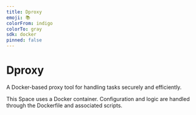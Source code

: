 ```yaml
---
title: Dproxy
emoji: 📚
colorFrom: indigo
colorTo: gray
sdk: docker
pinned: false
---
```


# Dproxy

A Docker-based proxy tool for handling tasks securely and efficiently.

This Space uses a Docker container. Configuration and logic are handled through the Dockerfile and associated scripts.
